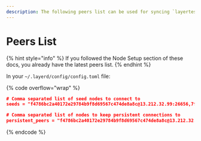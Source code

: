 ```yaml
---
description: The following peers list can be used for syncing `layertest-3`
---
```


# Peers List

{% hint style="info" %}
If you followed the Node Setup section of these docs, you already have the latest peers list.
{% endhint %}

In your `~/.layerd/config/config.toml` file:

{% code overflow="wrap" %}
```json
# Comma separated list of seed nodes to connect to
seeds = "f4786bc2a40172e29784b9f8d69567c474de8a8c@13.212.32.99:26656,7f2c8cad741c28d7a01d9f1cf2e1a87eb751afa3@52.53.226.18:26656,d87d655453277514d150df82e6305b307f138d06@54.234.103.186:26656,59fd40b86c9b65ca717b29ce37b08fdb82c8e61d@3.144.113.220:26656"

# Comma separated list of nodes to keep persistent connections to
persistent_peers = "f4786bc2a40172e29784b9f8d69567c474de8a8c@13.212.32.99:26656,7f2c8cad741c28d7a01d9f1cf2e1a87eb751afa3@52.53.226.18:26656,d87d655453277514d150df82e6305b307f138d06@54.234.103.186:26656,59fd40b86c9b65ca717b29ce37b08fdb82c8e61d@3.144.113.220:26656"

```
{% endcode %}
